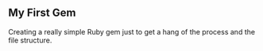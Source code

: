 ## My First Gem

Creating a really simple Ruby gem just to get a hang of the process and the file structure.
